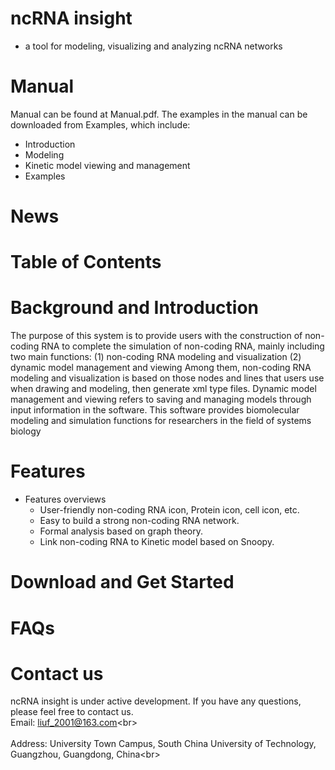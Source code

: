 # ncRNA insight 
- a tool for modeling, visualizing and analyzing ncRNA networks
# Manual       
Manual can be found at Manual.pdf. The examples in the manual can be downloaded from Examples, which include:
- Introduction
- Modeling
- Kinetic model viewing and management
- Examples

# News
# Table of Contents
# Background and Introduction
The purpose of this system is to provide users with the construction of non-coding RNA to complete the simulation of non-coding RNA, mainly including two main functions: 
(1) non-coding RNA modeling and visualization
(2) dynamic model management and viewing
Among them, non-coding RNA modeling and visualization is based on those nodes and lines that users use when drawing and modeling, then generate xml type files. Dynamic model management and viewing refers to saving and managing models through input information in the software. 
This software provides biomolecular modeling and simulation functions for researchers in the field of systems biology
# Features
- Features overviews
   - User-friendly non-coding RNA icon, Protein icon, cell icon, etc. 
   - Easy to build a strong non-coding RNA network. 
   - Formal analysis based on graph theory. 
   - Link non-coding RNA to Kinetic model based on Snoopy.

# Download and Get Started
# FAQs
# Contact us
ncRNA insight is under active development. If you have any questions, please feel free to contact us. 
<br>  Email: liuf_2001@163.com\<br>  
<br>  Address: University Town Campus, South China University of Technology, Guangzhou, Guangdong, China\<br>  
